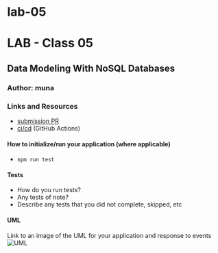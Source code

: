 # lab-05

# LAB - Class 05

## Data Modeling With NoSQL Databases

### Author: muna

### Links and Resources

- [submission PR]()
- [ci/cd]() (GitHub Actions)



#### How to initialize/run your application (where applicable)

-  `npm run test`

#### Tests

- How do you run tests?
- Any tests of note?
- Describe any tests that you did not complete, skipped, etc

#### UML

Link to an image of the UML for your application and response to events
![UML](uml.jpg)
